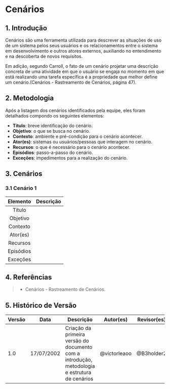 # Cenários

## 1. Introdução
Cenários são uma ferramenta utilizada para descrever as situações de uso de um sistema pelos seus usuários e os relacionamentos entre o sistema em desenvolvimento e outros atores externos, auxiliando no entendimento e na descoberta de novos requisitos.

Em adição, segundo Carroll, o fato de um cenário projetar uma descrição concreta de uma atividade em que o usuário se engaja no momento em que está realizando uma tarefa específica é a propriedade que melhor define um cenário.(Cenários - Rastreamento de Cenários, página 47).

## 2. Metodologia
Após a listagem dos cenários identificados pela equipe, eles foram detalhados compondo os seguintes elementos:

- **Título**: breve identificação do cenário.
- **Objetivo**: o que se busca no cenário.
- **Contexto**: ambiente e pré-condição para o cenário acontecer.
- **Ator(es)**: sistemas ou usuários/pessoas que interagem no cenário.
- **Recursos**: o que é necessário para o cenário acontecer.
- **Episódios**: passo-a-passo do cenário.
- **Exceções**: impedimentos para a realização do cenário.

## 3. Cenários

### 3.1 Cenário 1
| Elemento | Descrição |
| :------: | :-------- |
| Título   |           |
| Objetivo |           |
| Contexto |           |
| Ator(es) |           |
| Recursos |           |
| Episódios|           |
| Exceções |           |

## 4. Referências

> - Cenários - Rastreamento de Cenários.

## 5. Histórico de Versão
| Versão | Data | Descrição | Autor(es) | Revisor(es) |
| ------ | ---- | --------- | --------- | ----------- |
| 1.0    | 17/07/2002 | Criação da primeira versão do documento com a introdução, metodologia e estrutura de cenários | @victorleaoo | @B3holder2 |